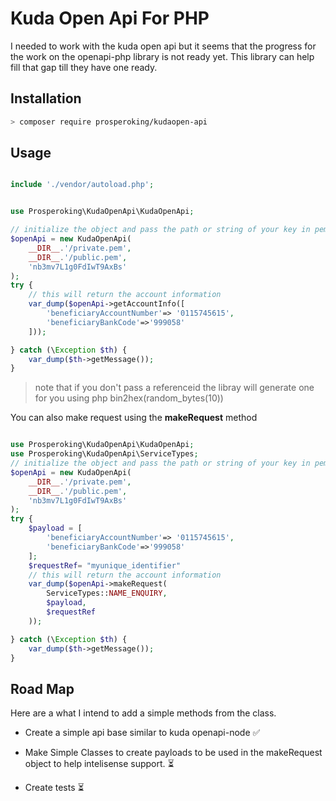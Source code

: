 # Kuda Open Api For PHP

I needed to work with the kuda open api but it seems that the progress for the work on the openapi-php library is not ready yet.
This library can help fill that gap till they have one ready.

## Installation

```bash
> composer require prosperoking/kudaopen-api
```

## Usage

```php

include './vendor/autoload.php';


use Prosperoking\KudaOpenApi\KudaOpenApi;

// initialize the object and pass the path or string of your key in pem format
$openApi = new KudaOpenApi(
    __DIR__.'/private.pem',
    __DIR__.'/public.pem',
    'nb3mv7L1g0FdIwT9AxBs'
);
try {
    // this will return the account information
    var_dump($openApi->getAccountInfo([
        'beneficiaryAccountNumber'=> '0115745615',
        'beneficiaryBankCode'=>'999058'
    ]));

} catch (\Exception $th) {
    var_dump($th->getMessage());
}

```

> note that if you don't pass a referenceid the libray will generate one for you using php bin2hex(random_bytes(10))

You can also make request using the **makeRequest** method

```php

use Prosperoking\KudaOpenApi\KudaOpenApi;
use Prosperoking\KudaOpenApi\ServiceTypes;
// initialize the object and pass the path or string of your key in pem format
$openApi = new KudaOpenApi(
    __DIR__.'/private.pem',
    __DIR__.'/public.pem',
    'nb3mv7L1g0FdIwT9AxBs'
);
try {
    $payload = [
        'beneficiaryAccountNumber'=> '0115745615',
        'beneficiaryBankCode'=>'999058'
    ];
    $requestRef= "myunique_identifier"
    // this will return the account information
    var_dump($openApi->makeRequest(
        ServiceTypes::NAME_ENQUIRY,
        $payload,
        $requestRef
    ));

} catch (\Exception $th) {
    var_dump($th->getMessage());
}

```

## Road Map

Here are a what I intend to add a simple methods from the class.

- Create a simple api base similar to kuda openapi-node ✅

- Make Simple Classes to create payloads to be used in the makeRequest object to help intelisense support. ⏳

- Create tests ⏳
